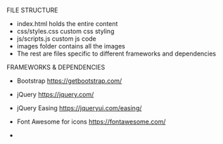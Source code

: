 
FILE STRUCTURE
- index.html holds the entire content
- css/styles.css custom css styling
- js/scripts.js custom js code
- images folder contains all the images
- The rest are files specific to different frameworks and dependencies


FRAMEWORKS & DEPENDENCIES
- Bootstrap https://getbootstrap.com/
- jQuery https://jquery.com/ 
- jQuery Easing https://jqueryui.com/easing/
- Font Awesome for icons https://fontawesome.com/

- 
